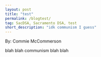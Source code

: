 ```yaml
---
layout: post
title: "test"
permalink: /blogtest/
tag: SacDSA, Sacramento DSA, test
short_description: "idk communism I guess"
---
```

By: Commie McCommerson

blah blah communism blah blah 
